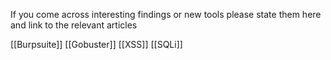 If you come across interesting findings or new tools please state them here and link to the relevant articles

[[Burpsuite]]
[[Gobuster]]
[[XSS]]
[[SQLi]]